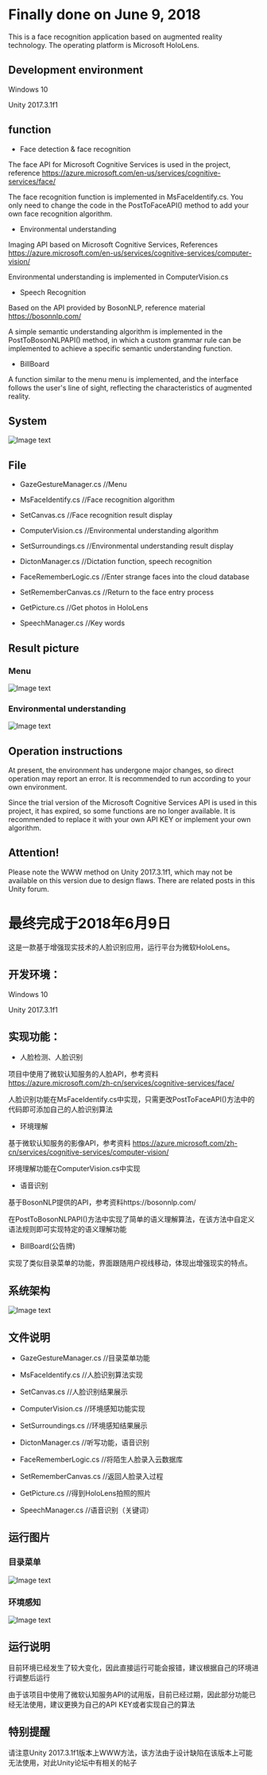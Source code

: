 # Finally done on June 9, 2018    

This is a face recognition application based on augmented reality technology. The operating platform is Microsoft HoloLens.  

## Development environment  

Windows 10  

Unity 2017.3.1f1  


## function  

+ Face detection & face recognition  

The face API for Microsoft Cognitive Services is used in the project, reference https://azure.microsoft.com/en-us/services/cognitive-services/face/  

The face recognition function is implemented in MsFaceIdentify.cs. You only need to change the code in the PostToFaceAPI() method to add your own face recognition algorithm.  

+ Environmental understanding  

Imaging API based on Microsoft Cognitive Services, References https://azure.microsoft.com/en-us/services/cognitive-services/computer-vision/  

Environmental understanding is implemented in ComputerVision.cs  

+ Speech Recognition  

Based on the API provided by BosonNLP, reference material https://bosonnlp.com/  

A simple semantic understanding algorithm is implemented in the PostToBosonNLPAPI() method, in which a custom grammar rule can be implemented to achieve a specific semantic understanding function.  

+ BillBoard  

A function similar to the menu menu is implemented, and the interface follows the user's line of sight, reflecting the characteristics of augmented reality.  


## System  

![Image text](https://github.com/Liut2016/HoloFace/blob/master/PictureInDoc/System.png)  


## File  

+ GazeGestureManager.cs //Menu  

+ MsFaceIdentify.cs     //Face recognition algorithm  

+ SetCanvas.cs	      //Face recognition result display  

+ ComputerVision.cs     //Environmental understanding algorithm  

+ SetSurroundings.cs    //Environmental understanding result display  

+ DictonManager.cs      //Dictation function, speech recognition  

+ FaceRememberLogic.cs //Enter strange faces into the cloud database	  

+ SetRememberCanvas.cs  //Return to the face entry process  

+ GetPicture.cs		  //Get photos in HoloLens  

+ SpeechManager.cs      //Key words  


## Result picture  

### Menu  

![Image text](https://github.com/Liut2016/HoloFace/blob/master/PictureInDoc/0.jpg)  

### Environmental understanding  

![Image text](https://github.com/Liut2016/HoloFace/blob/master/PictureInDoc/1.jpg)  


## Operation instructions  

At present, the environment has undergone major changes, so direct operation may report an error. It is recommended to run according to your own environment.  

Since the trial version of the Microsoft Cognitive Services API is used in this project, it has expired, so some functions are no longer available. It is recommended to replace it with your own API KEY or implement your own algorithm.  


## Attention!  

Please note the WWW method on Unity 2017.3.1f1, which may not be available on this version due to design flaws. There are related posts in this Unity forum.  



# 最终完成于2018年6月9日  


这是一款基于增强现实技术的人脸识别应用，运行平台为微软HoloLens。  


## 开发环境：  

Windows 10  

Unity 2017.3.1f1  


## 实现功能：  

+ 人脸检测、人脸识别  

项目中使用了微软认知服务的人脸API，参考资料 https://azure.microsoft.com/zh-cn/services/cognitive-services/face/  

人脸识别功能在MsFaceIdentify.cs中实现，只需更改PostToFaceAPI()方法中的代码即可添加自己的人脸识别算法  

+ 环境理解  

基于微软认知服务的影像API，参考资料 https://azure.microsoft.com/zh-cn/services/cognitive-services/computer-vision/  

环境理解功能在ComputerVision.cs中实现  

+ 语音识别  

基于BosonNLP提供的API，参考资料https://bosonnlp.com/  

在PostToBosonNLPAPI()方法中实现了简单的语义理解算法，在该方法中自定义语法规则即可实现特定的语义理解功能  

+ BillBoard(公告牌)  

实现了类似目录菜单的功能，界面跟随用户视线移动，体现出增强现实的特点。  


## 系统架构  

![Image text](https://github.com/Liut2016/HoloFace/blob/master/PictureInDoc/System.png)  


## 文件说明  

+ GazeGestureManager.cs //目录菜单功能  

+ MsFaceIdentify.cs     //人脸识别算法实现  

+ SetCanvas.cs	      //人脸识别结果展示  

+ ComputerVision.cs     //环境感知功能实现  

+ SetSurroundings.cs    //环境感知结果展示  

+ DictonManager.cs      //听写功能，语音识别  

+ FaceRememberLogic.cs //将陌生人脸录入云数据库	  

+ SetRememberCanvas.cs  //返回人脸录入过程  

+ GetPicture.cs		  //得到HoloLens拍照的照片  

+ SpeechManager.cs      //语音识别（关键词）  


## 运行图片  

### 目录菜单  

![Image text](https://github.com/Liut2016/HoloFace/blob/master/PictureInDoc/0.jpg)  

### 环境感知  

![Image text](https://github.com/Liut2016/HoloFace/blob/master/PictureInDoc/1.jpg)  


## 运行说明  

目前环境已经发生了较大变化，因此直接运行可能会报错，建议根据自己的环境进行调整后运行  

由于该项目中使用了微软认知服务API的试用版，目前已经过期，因此部分功能已经无法使用，建议更换为自己的API KEY或者实现自己的算法  


## 特别提醒  

请注意Unity 2017.3.1f1版本上WWW方法，该方法由于设计缺陷在该版本上可能无法使用，对此Unity论坛中有相关的帖子  
